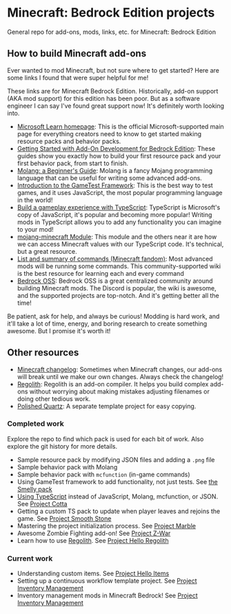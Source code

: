 # Minecraft: Bedrock Edition projects

General repo for add-ons, mods, links, etc. for Minecraft: Bedrock Edition

## How to build Minecraft add-ons

Ever wanted to mod Minecraft, but not sure where to get started? Here are some links I found that were super helpful for me!

These links are for Minecraft Bedrock Edition. Historically, add-on support (AKA mod support) for this edition has been poor. But as a software engineer I can say I've found great support now! It's definitely worth looking into.

- [Microsoft Learn homepage](https://learn.microsoft.com/en-us/minecraft/creator/): This is the official Microsoft-supported main page for everything creators need to know to get started making resource packs and behavior packs.
- [Getting Started with Add-On Development for Bedrock Edition](https://learn.microsoft.com/en-us/minecraft/creator/documents/gettingstarted): These guides show you exactly how to build your first resource pack and your first behavior pack, from start to finish.
- [Molang: a Beginner's Guide](https://learn.microsoft.com/en-us/minecraft/creator/documents/molangbeginnersguide): Molang is a fancy Mojang programming language that can be useful for writing some advanced add-ons.
- [Introduction to the GameTest Framework](https://learn.microsoft.com/en-us/minecraft/creator/documents/gametestgettingstarted): This is the best way to test games, and it uses JavaScript, the most popular programming language in the world!
- [Build a gameplay experience with TypeScript](https://learn.microsoft.com/en-us/minecraft/creator/documents/scriptinggettingstarted): TypeScript is Microsoft's copy of JavaScript, it's popular and becoming more popular! Writing mods in TypeScript allows you to add any functionality you can imagine to your mod!
- [mojang-minecraft Module](https://learn.microsoft.com/en-us/minecraft/creator/scriptapi/mojang-minecraft/mojang-minecraft): This module and the others near it are how we can access Minecraft values with our TypeScript code. It's technical, but a great resource.
- [List and summary of commands (Minecraft fandom)](https://minecraft.fandom.com/wiki/Commands#List_and_summary_of_commands): Most advanced mods will be running some commands. This community-supported wiki is the best resource for learning each and every command
- [Bedrock OSS](https://github.com/Bedrock-OSS): Bedrock OSS is a great centralized community around building Minecraft mods. The Discord is popular, the wiki is awesome, and the supported projects are top-notch. And it's getting better all the time!

Be patient, ask for help, and always be curious! Modding is hard work, and it'll take a lot of time, energy, and boring research to create something awesome. But I promise it's worth it!

## Other resources

- [Minecraft changelog](https://feedback.minecraft.net/hc/en-us/sections/360001186971-Release-Changelogs): Sometimes when Minecraft changes, our add-ons will break until we make our own changes. Always check the changelog!
- [Regolith](https://github.com/Bedrock-OSS/regolith): Regolith is an add-on compiler. It helps you build complex add-ons without worrying about making mistakes adjusting filenames or doing other tedious work.
- [Polished Quartz](https://github.com/mark-wiemer/mcbr-polished-quartz): A separate template project for easy copying.

### Completed work

Explore the repo to find which pack is used for each bit of work. Also explore the git history for more details.

- Sample resource pack by modifying JSON files and adding a `.png` file
- Sample behavior pack with Molang
- Sample behavior pack with `mcfunction` (in-game commands)
- Using GameTest framework to add functionality, not just tests. See [the Smelly pack](./behavior-packs/smelly-pack/README.md)
- [Using TypeScript](https://learn.microsoft.com/en-us/minecraft/creator/documents/scriptinggettingstarted) instead of JavaScript, Molang, mcfunction, or JSON. See [Project Cotta](./projects/archive/cotta/README.md)
- Getting a custom TS pack to update when player leaves and rejoins the game. See [Project Smooth Stone](./projects/archive/smoothStone/README.md)
- Mastering the project initialization process. See [Project Marble](./projects/archive/marble/README.md)
- Awesome Zombie Fighting add-on! See [Project Z-War](./projects/archive/zombieWar/README.md)
- Learn how to use [Regolith](https://github.com/Bedrock-OSS/regolith). See [Project Hello Regolith](./projects/archive/helloRegolith/)

### Current work

- Understanding custom items. See [Project Hello Items](./projects/helloItems)
- Setting up a continuous workflow template project. See [Project Inventory Management](./projects/inventoryManagement/)
- Inventory management mods in Minecraft Bedrock! See [Project Inventory Management](./projects/inventoryManagement/)
